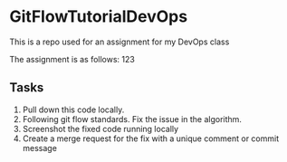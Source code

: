 # GitFlowTutorialDevOps

This is a repo used for an assignment for my DevOps class

The assignment is as follows: 123

## Tasks

1. Pull down this code locally.
2. Following git flow standards. Fix the issue in the algorithm.
3. Screenshot the fixed code running locally
4. Create a merge request for the fix with a unique comment or commit message
